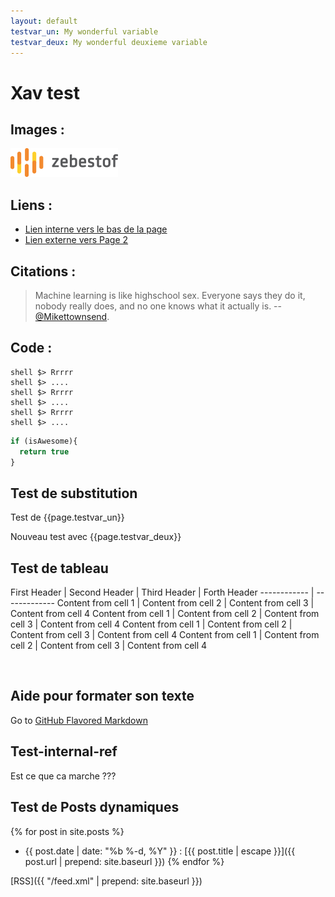 ```yaml
---
layout: default
testvar_un: My wonderful variable
testvar_deux: My wonderful deuxieme variable
---
```


# Xav test

## Images : 

![zbo logo](images/logo.png)

## Liens : 

- [Lien interne vers le bas de la page](#test-internal-ref)
- [Lien externe vers Page 2](pages/page2.html)

## Citations :

>Machine learning is like highschool sex. Everyone says they do it, nobody really does, and no one knows what it actually is.
>-- [@Mikettownsend](https://twitter.com/Mikettownsend/status/780453119238955008).

## Code : 

    shell $> Rrrrr
    shell $> ....
    shell $> Rrrrr
    shell $> ....
    shell $> Rrrrr
    shell $> ....

```javascript
if (isAwesome){
  return true
}
```

## Test de substitution 

Test de {{page.testvar_un}}

Nouveau test avec {{page.testvar_deux}}

## Test de tableau

First Header | Second Header | Third Header | Forth Header
------------ | -------------
Content from cell 1 | Content from cell 2 | Content from cell 3 | Content from cell 4
Content from cell 1 | Content from cell 2 | Content from cell 3 | Content from cell 4
Content from cell 1 | Content from cell 2 | Content from cell 3 | Content from cell 4
Content from cell 1 | Content from cell 2 | Content from cell 3 | Content from cell 4

&nbsp;

## Aide pour formater son texte 

Go to [GitHub Flavored Markdown](https://guides.github.com/features/mastering-markdown/)

## Test-internal-ref

Est ce que ca marche ???

## Test de Posts dynamiques 

{% for post in site.posts %}
- {{ post.date | date: "%b %-d, %Y" }} : [{{ post.title | escape }}]({{ post.url | prepend: site.baseurl }})
{% endfor %}

[RSS]({{ "/feed.xml" | prepend: site.baseurl }})

